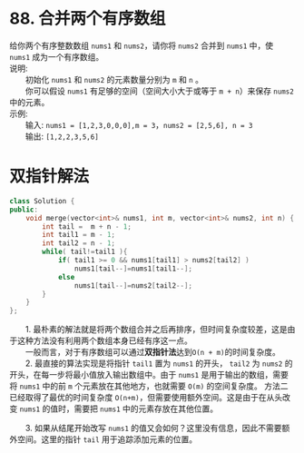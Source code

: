 # 88. 合并两个有序数组
给你两个有序整数数组 `nums1` 和 `nums2`，请你将 `nums2` 合并到 `nums1` 中，使 `nums1` 成为一个有序数组。  
说明:  
&emsp;&emsp;初始化 `nums1` 和 `nums2` 的元素数量分别为 `m` 和 `n` 。  
&emsp;&emsp;你可以假设 `nums1` 有足够的空间（空间大小大于或等于 `m + n`）来保存 `nums2` 中的元素。  
示例:  
&emsp;&emsp;输入:  `nums1 = [1,2,3,0,0,0],m = 3`，`nums2 = [2,5,6], n = 3`  
&emsp;&emsp;输出: `[1,2,2,3,5,6]`  

# 双指针解法
```c++
class Solution {
public:
    void merge(vector<int>& nums1, int m, vector<int>& nums2, int n) {
        int tail =  m + n - 1;
        int tail1 = m - 1;
        int tail2 = n - 1;
        while( tail!=tail1 ){
            if( tail1 >= 0 && nums1[tail1] > nums2[tail2] ) 
                nums1[tail--]=nums1[tail1--];
            else 
                nums1[tail--]=nums2[tail2--];
        }
    }
};
```
&emsp;&emsp;1. 最朴素的解法就是将两个数组合并之后再排序，但时间复杂度较差，这是由于这种方法没有利用两个数组本身已经有序这一点。  
&emsp;&emsp;一般而言，对于有序数组可以通过**双指针法**达到`O(n + m)`的时间复杂度。  
&emsp;&emsp;2. 最直接的算法实现是将指针 `tail1` 置为 `nums1` 的开头， `tail2` 为 `nums2` 的开头，在每一步将最小值放入输出数组中。由于 `nums1` 是用于输出的数组，需要将 `nums1` 中的前 `m` 个元素放在其他地方，也就需要 `O(m)` 的空间复杂度。
方法二已经取得了最优的时间复杂度 `O(n+m)`，但需要使用额外空间。这是由于在从头改变 `nums1` 的值时，需要把 `nums1` 中的元素存放在其他位置。

&emsp;&emsp;3. 如果从结尾开始改写 `nums1` 的值又会如何？这里没有信息，因此不需要额外空间。这里的指针 `tail` 用于追踪添加元素的位置。













